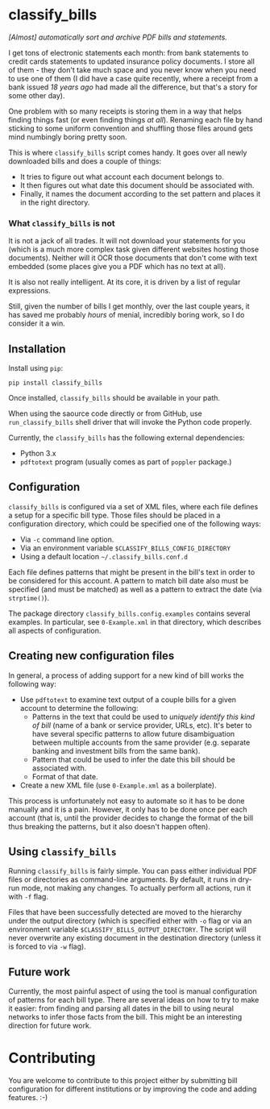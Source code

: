 # classify_bills

_[Almost] automatically sort and archive PDF bills
and statements._

I get tons of electronic statements each month: from bank statements
to credit cards statements to updated insurance policy documents. I
store all of them - they don't take much space and you never know when
you need to use one of them (I did have a case quite recently, where a
receipt from a bank issued _18 years ago_ had made all the difference,
but that's a story for some other day).

One problem with so many receipts is storing them in a way that helps
finding things fast (or even finding things _at all_). Renaming each
file by hand sticking to some uniform convention and shuffling those
files around gets mind numbingly boring pretty soon.

This is where `classify_bills` script comes handy. It goes over all
newly downloaded bills and does a couple of things:

* It tries to figure out what account each document belongs to.
* It then figures out what date this document should be associated
  with.
* Finally, it names the document according to the set pattern and
  places it in the right directory.


### What `classify_bills` is not

It is not a jack of all trades. It will not download your statements
for you (which is a much more complex task given different websites
hosting those documents). Neither will it OCR those documents that
don't come with text embedded (some places give you a PDF which has no
text at all).

It is also not really intelligent. At its core, it is driven by a list
of regular expressions.

Still, given the number of bills I get monthly, over the last couple
years, it has saved me probably _hours_ of menial, incredibly boring
work, so I do consider it a win.


## Installation

Install using `pip`:

```shell
pip install classify_bills
```

Once installed, `classify_bills` should be available in your path.

When using the saource code directly or from GitHub, use
`run_classify_bills` shell driver that will invoke the Python code
properly.

Currently, the `classify_bills` has the following external
dependencies:

* Python 3.x
* `pdftotext` program (usually comes as part of `poppler` package.)


## Configuration

`classify_bills` is configured via a set of XML files, where each file
defines a setup for a specific bill type. Those files should be placed
in a configuration directory, which could be specified one of the
following ways:

* Via `-c` command line option.
* Via an environment variable `$CLASSIFY_BILLS_CONFIG_DIRECTORY`
* Using a default location `~/.classify_bills.conf.d`

Each file defines patterns that might be present in the bill's text in
order to be considered for this account. A pattern to match bill date
also must be specified (and must be matched) as well as a pattern to
extract the date (via `strptime()`).

The package directory `classify_bills.config.examples` contains
several examples. In particular, see `0-Example.xml` in that
directory, which describes all aspects of configuration.


## Creating new configuration files

In general, a process of adding support for a new kind of bill works
the following way:

* Use `pdftotext` to examine text output of a couple bills for a given
  account to determine the following:
  * Patterns in the text that could be used to _uniquely identify this
    kind of bill_ (name of a bank or service provider, URLs,
    etc). It's beter to have several specific patterns to allow future
    disambiguation between multiple accounts from the same provider
    (e.g. separate banking and investment bills from the same bank).
  * Pattern that could be used to infer the date this bill should be
    associated with.
  * Format of that date.
* Create a new XML file (use `0-Example.xml` as a boilerplate).

This process is unfortunately not easy to automate so it has to be
done manually and it is a pain. However, it only has to be done once
per each account (that is, until the provider decides to change the
format of the bill thus breaking the patterns, but it also doesn't
happen often).


## Using `classify_bills`

Running `classify_bills` is fairly simple. You can pass either
individual PDF files or directories as command-line arguments. By
default, it runs in dry-run mode, not making any changes. To actually
perform all actions, run it with `-f` flag.

Files that have been successfully detected are moved to the hierarchy
under the output directory (which is specified either with `-o` flag
or via an environment variable `$CLASSIFY_BILLS_OUTPUT_DIRECTORY`. The
script will never overwrite any existing document in the destination
directory (unless it is forced to via `-w` flag).


## Future work

Currently, the most painful aspect of using the tool is manual
configuration of patterns for each bill type. There are several ideas
on how to try to make it easier: from finding and parsing all dates in
the bill to using neural networks to infer those facts from the
bill. This might be an interesting direction for future work.


# Contributing

You are welcome to contribute to this project either by submitting
bill configuration for different institutions or by improving the
code and adding features. :-)
